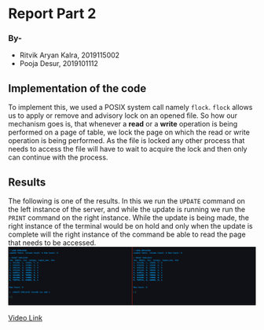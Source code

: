 # Report Part 2
### By-
- Ritvik Aryan Kalra, 2019115002
- Pooja Desur, 2019101112

## Implementation of the code
To implement this, we used a POSIX system call namely `flock`. `flock` allows us to apply or remove and advisory lock on an opened file. So how our mechanism goes is, that whenever a **read** or a **write** operation is being performed on a page of table, we lock the page on which the read or write operation is being performed. As the file is locked any other process that needs to access the file will have to wait to acquire the lock and then only can continue with the process.

## Results
The following is one of the results. In this we run the `UPDATE` command on the left instance of the server, and while the update is running we run the `PRINT` command on the right instance. While the update is being made, the right instance of the terminal would be on hold and only when the update is complete will the right instance of the command be able to read the page that needs to be accessed.
![results](./DS%20Phase%203%20Part%202%20Results.png)

[Video Link](https://youtu.be/cc54_TkSSIA)